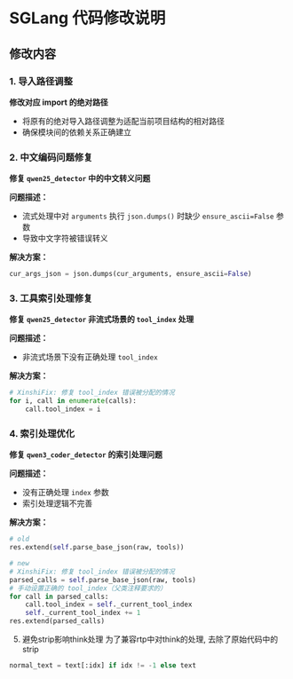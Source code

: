 # SGLang 代码修改说明


## 修改内容

### 1. 导入路径调整
**修改对应 import 的绝对路径**
- 将原有的绝对导入路径调整为适配当前项目结构的相对路径
- 确保模块间的依赖关系正确建立

### 2. 中文编码问题修复
**修复 `qwen25_detector` 中的中文转义问题**

**问题描述：**
- 流式处理中对 `arguments` 执行 `json.dumps()` 时缺少 `ensure_ascii=False` 参数
- 导致中文字符被错误转义

**解决方案：**
```python
cur_args_json = json.dumps(cur_arguments, ensure_ascii=False)
```

### 3. 工具索引处理修复
**修复 `qwen25_detector` 非流式场景的 `tool_index` 处理**

**问题描述：**
- 非流式场景下没有正确处理 `tool_index`

**解决方案：**
```python
# XinshiFix: 修复 tool_index 错误被分配的情况
for i, call in enumerate(calls):
    call.tool_index = i
```

### 4. 索引处理优化
**修复 `qwen3_coder_detector` 的索引处理问题**

**问题描述：**
- 没有正确处理 `index` 参数
- 索引处理逻辑不完善

**解决方案：**
```python
# old
res.extend(self.parse_base_json(raw, tools))

# new
# XinshiFix: 修复 tool_index 错误被分配的情况
parsed_calls = self.parse_base_json(raw, tools)
# 手动设置正确的 tool_index（父类注释要求的）
for call in parsed_calls:
    call.tool_index = self._current_tool_index
    self._current_tool_index += 1
res.extend(parsed_calls)
```

5. 避免strip影响think处理
为了兼容rtp中对think的处理, 去除了原始代码中的strip
```python
normal_text = text[:idx] if idx != -1 else text
```
